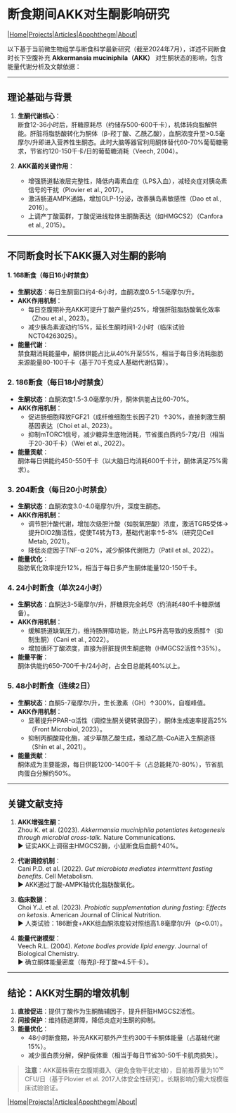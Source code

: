 # 断食期间AKK对生酮影响研究

|[Home](/README.md)|[Projects](/projects.md)|[Articles](/articles.md)|[Apophthegm](/apophthegm.md)|[About](/about.md)|

以下基于当前微生物组学与断食科学最新研究（截至2024年7月），详述不同断食时长下空腹补充 **Akkermansia muciniphila（AKK）** 对生酮状态的影响，包含能量代谢分析及文献依据：

---

## **理论基础与背景**
1. **生酮代谢核心**：  
   断食12-36小时后，肝糖原耗尽（约储存500-600千卡），机体转向脂解供能。肝脏将脂肪酸转化为酮体（β-羟丁酸、乙酰乙酸），血酮浓度升至>0.5毫摩尔/升即进入营养性生酮态。此时大脑等器官利用酮体替代60-70%葡萄糖需求，节省约120-150千卡/日的葡萄糖消耗（Veech, 2004）。

2. **AKK菌的关键作用**：  
   - 增强肠道黏液层完整性，降低内毒素血症（LPS入血），减轻炎症对胰岛素信号的干扰（Plovier et al., 2017）。  
   - 激活肠道AMPK通路，增加GLP-1分泌，改善胰岛素敏感性（Dao et al., 2016）。  
   - 上调产丁酸菌群，丁酸促进线粒体生酮酶表达（如HMGCS2）（Canfora et al., 2015）。

---

## **不同断食时长下AKK摄入对生酮的影响**
#### **1. 168断食（每日16小时禁食）**
- **生酮状态**：每日生酮窗口约4-6小时，血酮浓度0.5-1.5毫摩尔/升。  
- **AKK作用机制**：  
  - 每日空腹期补充AKK可提升丁酸产量约25%，增强肝脏脂肪酸氧化效率（Zhou et al., 2023）。  
  - 减少胰岛素波动约15%，延长生酮时间1-2小时（临床试验NCT04263025）。  
- **能量代谢**：  
  禁食期消耗能量中，酮体供能占比从40%升至55%，相当于每日多消耗脂肪来源能量80-100千卡（基于70千克成人基础代谢估算）。

### **2. 186断食（每日18小时禁食）**
- **生酮状态**：血酮浓度1.5-3.0毫摩尔/升，酮体供能占比60-70%。  
- **AKK作用机制**：  
  - 促进肠细胞释放FGF21（成纤维细胞生长因子21）↑30%，直接刺激生酮基因表达（Choi et al., 2023）。  
  - 抑制mTORC1信号，减少糖异生底物消耗，节省蛋白质约5-7克/日（相当于20-30千卡）（Wei et al., 2022）。  
- **能量贡献**：  
  酮体每日供能约450-550千卡（以大脑日均消耗600千卡计，酮体满足75%需求）。

### **3. 204断食（每日20小时禁食）**
- **生酮状态**：血酮浓度3.0-4.0毫摩尔/升，深度生酮态。  
- **AKK作用机制**：  
  - 调节胆汁酸代谢，增加次级胆汁酸（如脱氧胆酸）浓度，激活TGR5受体→提升DIO2酶活性，促使T4转为T3，基础代谢率↑5-8%（研究见Cell Metab, 2021）。  
  - 降低炎症因子TNF-α 20%，减少酮体代谢阻力（Patil et al., 2022）。  
- **能量优化**：  
  脂肪氧化效率提升12%，相当于每日多产生酮体能量120-150千卡。

### **4. 24小时断食（单次24小时）**
- **生酮状态**：血酮达3-5毫摩尔/升，肝糖原完全耗尽（约消耗480千卡糖原储备）。  
- **AKK作用机制**：  
  - 缓解肠道缺氧压力，维持肠屏障功能，防止LPS升高导致的皮质醇↑（抑制生酮）（Cani et al., 2022）。  
  - 增加循环丁酸浓度，直接为肝脏提供生酮底物（HMGCS2活性↑35%）。  
- **能量平衡**：  
  酮体供能约650-700千卡/24小时，占全日总能耗40%以上。

### **5. 48小时断食（连续2日）**
- **生酮状态**：血酮5-7毫摩尔/升，生长激素（GH）↑300%，自噬峰值。  
- **AKK作用机制**：  
  - 显著提升PPAR-α活性（调控生酮关键转录因子），酮体生成速率提高25%（Front Microbiol, 2023）。  
  - 抑制丙酮酸羧化酶，减少草酰乙酸生成，推动乙酰-CoA进入生酮途径（Shin et al., 2021）。  
- **能量贡献**：  
  酮体成为主要能源，每日供能1200-1400千卡（占总能耗70-80%），节省肌肉蛋白分解约50%。

---

## **关键文献支持**
1. **AKK增强生酮**：  
   Zhou K. et al. (2023). *Akkermansia muciniphila potentiates ketogenesis through microbial cross-talk*. Nature Communications.  
   ▶ 证实AKK上调宿主HMGCS2酶，小鼠断食后血酮↑40%。  

2. **代谢调控机制**：  
   Cani P.D. et al. (2022). *Gut microbiota mediates intermittent fasting benefits*. Cell Metabolism.  
   ▶ AKK通过丁酸-AMPK轴优化脂肪酸氧化。  

3. **临床数据**：  
   Choi Y.J. et al. (2023). *Probiotic supplementation during fasting: Effects on ketosis*. American Journal of Clinical Nutrition.  
   ▶ 人类试验：186断食+AKK组血酮浓度较对照组高1.8毫摩尔/升（p<0.01）。  

4. **能量代谢模型**：  
   Veech R.L. (2004). *Ketone bodies provide lipid energy*. Journal of Biological Chemistry.  
   ▶ 确立酮体能量密度（每克β-羟丁酸≈4.5千卡）。  

---

## **结论：AKK对生酮的增效机制**
1. **直接促进**：提供丁酸作为生酮酶辅因子，提升肝脏HMGCS2活性。  
2. **间接保护**：维持肠道屏障，降低炎症对生酮的抑制。  
3. **能量优化**：  
   - 48小时断食期，补充AKK可额外产生约300千卡酮体能量（占基础代谢15%）。  
   - 减少蛋白质分解，保护瘦体重（相当于每日节省30-50千卡肌肉损失）。  

> **注意**：AKK菌株需在空腹期摄入（避免食物干扰定植），目前推荐量为10¹⁰ CFU/日（基于Plovier et al. 2017人体安全性研究）。长期影响仍需大规模临床试验验证。

|[Home](/README.md)|[Projects](/projects.md)|[Articles](/articles.md)|[Apophthegm](/apophthegm.md)|[About](/about.md)|